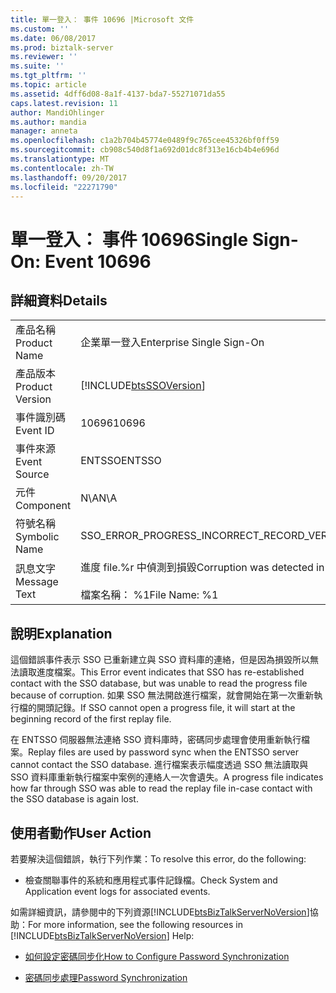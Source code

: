 ```yaml
---
title: 單一登入： 事件 10696 |Microsoft 文件
ms.custom: ''
ms.date: 06/08/2017
ms.prod: biztalk-server
ms.reviewer: ''
ms.suite: ''
ms.tgt_pltfrm: ''
ms.topic: article
ms.assetid: 4dff6d08-8a1f-4137-bda7-55271071da55
caps.latest.revision: 11
author: MandiOhlinger
ms.author: mandia
manager: anneta
ms.openlocfilehash: c1a2b704b45774e0489f9c765cee45326bf0ff59
ms.sourcegitcommit: cb908c540d8f1a692d01dc8f313e16cb4b4e696d
ms.translationtype: MT
ms.contentlocale: zh-TW
ms.lasthandoff: 09/20/2017
ms.locfileid: "22271790"
---
```

# <a name="single-sign-on-event-10696"></a><span data-ttu-id="b9702-102">單一登入： 事件 10696</span><span class="sxs-lookup"><span data-stu-id="b9702-102">Single Sign-On: Event 10696</span></span>
## <a name="details"></a><span data-ttu-id="b9702-103">詳細資料</span><span class="sxs-lookup"><span data-stu-id="b9702-103">Details</span></span>  
  
|||  
|-|-|  
|<span data-ttu-id="b9702-104">產品名稱</span><span class="sxs-lookup"><span data-stu-id="b9702-104">Product Name</span></span>|<span data-ttu-id="b9702-105">企業單一登入</span><span class="sxs-lookup"><span data-stu-id="b9702-105">Enterprise Single Sign-On</span></span>|  
|<span data-ttu-id="b9702-106">產品版本</span><span class="sxs-lookup"><span data-stu-id="b9702-106">Product Version</span></span>|[!INCLUDE[btsSSOVersion](../includes/btsssoversion-md.md)]|  
|<span data-ttu-id="b9702-107">事件識別碼</span><span class="sxs-lookup"><span data-stu-id="b9702-107">Event ID</span></span>|<span data-ttu-id="b9702-108">10696</span><span class="sxs-lookup"><span data-stu-id="b9702-108">10696</span></span>|  
|<span data-ttu-id="b9702-109">事件來源</span><span class="sxs-lookup"><span data-stu-id="b9702-109">Event Source</span></span>|<span data-ttu-id="b9702-110">ENTSSO</span><span class="sxs-lookup"><span data-stu-id="b9702-110">ENTSSO</span></span>|  
|<span data-ttu-id="b9702-111">元件</span><span class="sxs-lookup"><span data-stu-id="b9702-111">Component</span></span>|<span data-ttu-id="b9702-112">N\A</span><span class="sxs-lookup"><span data-stu-id="b9702-112">N\A</span></span>|  
|<span data-ttu-id="b9702-113">符號名稱</span><span class="sxs-lookup"><span data-stu-id="b9702-113">Symbolic Name</span></span>|<span data-ttu-id="b9702-114">SSO_ERROR_PROGRESS_INCORRECT_RECORD_VERSION</span><span class="sxs-lookup"><span data-stu-id="b9702-114">SSO_ERROR_PROGRESS_INCORRECT_RECORD_VERSION</span></span>|  
|<span data-ttu-id="b9702-115">訊息文字</span><span class="sxs-lookup"><span data-stu-id="b9702-115">Message Text</span></span>|<span data-ttu-id="b9702-116">進度 file.%r 中偵測到損毀</span><span class="sxs-lookup"><span data-stu-id="b9702-116">Corruption was detected in the progress file.%r</span></span><br /><br /> <span data-ttu-id="b9702-117">檔案名稱： %1</span><span class="sxs-lookup"><span data-stu-id="b9702-117">File Name: %1</span></span>|  
  
## <a name="explanation"></a><span data-ttu-id="b9702-118">說明</span><span class="sxs-lookup"><span data-stu-id="b9702-118">Explanation</span></span>  
 <span data-ttu-id="b9702-119">這個錯誤事件表示 SSO 已重新建立與 SSO 資料庫的連絡，但是因為損毀所以無法讀取進度檔案。</span><span class="sxs-lookup"><span data-stu-id="b9702-119">This Error event indicates that SSO has re-established contact with the SSO database, but was unable to read the progress file because of corruption.</span></span> <span data-ttu-id="b9702-120">如果 SSO 無法開啟進行檔案，就會開始在第一次重新執行檔的開頭記錄。</span><span class="sxs-lookup"><span data-stu-id="b9702-120">If SSO cannot open a progress file, it will start at the beginning record of the first replay file.</span></span>  
  
 <span data-ttu-id="b9702-121">在 ENTSSO 伺服器無法連絡 SSO 資料庫時，密碼同步處理會使用重新執行檔案。</span><span class="sxs-lookup"><span data-stu-id="b9702-121">Replay files are used by password sync when the ENTSSO server cannot contact the SSO database.</span></span> <span data-ttu-id="b9702-122">進行檔案表示幅度透過 SSO 無法讀取與 SSO 資料庫重新執行檔案中案例的連絡人一次會遺失。</span><span class="sxs-lookup"><span data-stu-id="b9702-122">A progress file indicates how far through SSO was able to read the replay file in-case contact with the SSO database is again lost.</span></span>  
  
## <a name="user-action"></a><span data-ttu-id="b9702-123">使用者動作</span><span class="sxs-lookup"><span data-stu-id="b9702-123">User Action</span></span>  
 <span data-ttu-id="b9702-124">若要解決這個錯誤，執行下列作業：</span><span class="sxs-lookup"><span data-stu-id="b9702-124">To resolve this error, do the following:</span></span>  
  
-   <span data-ttu-id="b9702-125">檢查關聯事件的系統和應用程式事件記錄檔。</span><span class="sxs-lookup"><span data-stu-id="b9702-125">Check System and Application event logs for associated events.</span></span>  
  
 <span data-ttu-id="b9702-126">如需詳細資訊，請參閱中的下列資源[!INCLUDE[btsBizTalkServerNoVersion](../includes/btsbiztalkservernoversion-md.md)]協助：</span><span class="sxs-lookup"><span data-stu-id="b9702-126">For more information, see the following resources in [!INCLUDE[btsBizTalkServerNoVersion](../includes/btsbiztalkservernoversion-md.md)] Help:</span></span>  
  
-   [<span data-ttu-id="b9702-127">如何設定密碼同步化</span><span class="sxs-lookup"><span data-stu-id="b9702-127">How to Configure Password Synchronization</span></span>](../core/how-to-configure-password-synchronization.md)  
  
-   [<span data-ttu-id="b9702-128">密碼同步處理</span><span class="sxs-lookup"><span data-stu-id="b9702-128">Password Synchronization</span></span>](../core/password-synchronization2.md)